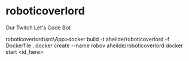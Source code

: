 # roboticoverlord
Our Twitch Let's Code Bot

roboticoverlord\src\App>docker build -t aheilde/roboticoverlord -f Dockerfile .
docker create --name robov aheilde/roboticoverlord
docker start <id_here>